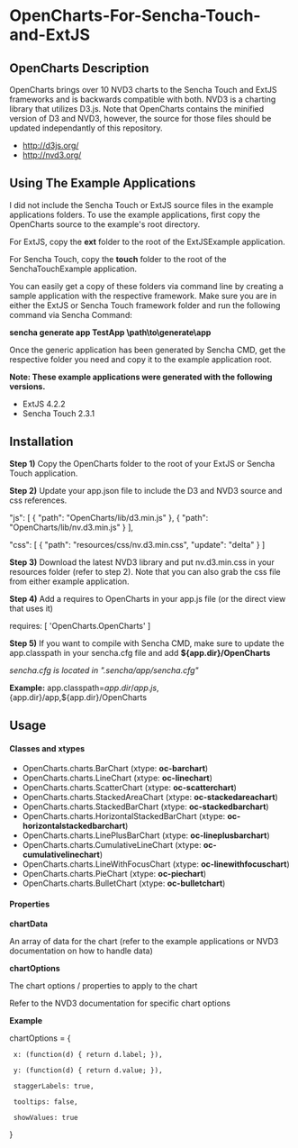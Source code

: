OpenCharts-For-Sencha-Touch-and-ExtJS
=====================================

## OpenCharts Description

OpenCharts brings over 10 NVD3 charts to the Sencha Touch and ExtJS frameworks and is backwards compatible with both. NVD3 is a charting library that utilizes D3.js. Note that OpenCharts contains the minified version of D3 and NVD3, however, the source for those files should be updated independantly of this repository.

- http://d3js.org/
- http://nvd3.org/

## Using The Example Applications

I did not include the Sencha Touch or ExtJS source files in the example applications folders. To use the example applications, first copy the OpenCharts source to the example's root directory.

For ExtJS, copy the **ext** folder to the root of the ExtJSExample application.

For Sencha Touch, copy the **touch** folder to the root of the SenchaTouchExample application.

You can easily get a copy of these folders via command line by creating a sample application with the respective framework. Make sure you are in either the ExtJS or Sencha Touch framework folder and run the following command via Sencha Command:

**sencha generate app TestApp \path\to\generate\app**

Once the generic application has been generated by Sencha CMD, get the respective folder you need and copy it to the example application root.

**Note: These example applications were generated with the following versions.**

- ExtJS 4.2.2
- Sencha Touch 2.3.1

## Installation

**Step 1)** Copy the OpenCharts folder to the root of your ExtJS or Sencha Touch application.

**Step 2)** Update your app.json file to include the D3 and NVD3 source and css references.

"js": [
    {
        "path": "OpenCharts/lib/d3.min.js"
    },
    {
        "path": "OpenCharts/lib/nv.d3.min.js"
    }
],

"css": [
    {
        "path": "resources/css/nv.d3.min.css",
        "update": "delta"
    }
]

**Step 3)** Download the latest NVD3 library and put nv.d3.min.css in your resources folder (refer to step 2). Note that you can also grab the css file from either example application.

**Step 4)** Add a requires to OpenCharts in your app.js file (or the direct view that uses it)

requires: [
    'OpenCharts.OpenCharts'
]

**Step 5)** If you want to compile with Sencha CMD, make sure to update the app.classpath in your sencha.cfg file and add **${app.dir}/OpenCharts**

*sencha.cfg is located in ".sencha/app/sencha.cfg"*

**Example:** app.classpath=${app.dir}/app.js,${app.dir}/app,${app.dir}/OpenCharts

## Usage

#### Classes and xtypes

- OpenCharts.charts.BarChart (xtype: **oc-barchart**)
- OpenCharts.charts.LineChart (xtype: **oc-linechart**)
- OpenCharts.charts.ScatterChart (xtype: **oc-scatterchart**)
- OpenCharts.charts.StackedAreaChart (xtype: **oc-stackedareachart**)
- OpenCharts.charts.StackedBarChart (xtype: **oc-stackedbarchart**)
- OpenCharts.charts.HorizontalStackedBarChart (xtype: **oc-horizontalstackedbarchart**)
- OpenCharts.charts.LinePlusBarChart (xtype: **oc-lineplusbarchart**)
- OpenCharts.charts.CumulativeLineChart (xtype: **oc-cumulativelinechart**)
- OpenCharts.charts.LineWithFocusChart (xtype: **oc-linewithfocuschart**)
- OpenCharts.charts.PieChart (xtype: **oc-piechart**)
- OpenCharts.charts.BulletChart (xtype: **oc-bulletchart**)

#### Properties

**chartData**

An array of data for the chart (refer to the example applications or NVD3 documentation on how to handle data)

**chartOptions**

The chart options / properties to apply to the chart

Refer to the NVD3 documentation for specific chart options

**Example**

chartOptions = {

     x: (function(d) { return d.label; }),
     
     y: (function(d) { return d.value; }),
     
     staggerLabels: true,
     
     tooltips: false,
     
     showValues: true
     
 }